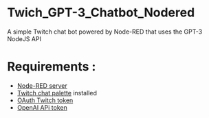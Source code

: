 # Twich_GPT-3_Chatbot_Nodered

A simple Twitch chat bot powered by Node-RED that uses the GPT-3 NodeJS API

# Requirements :

- [Node-RED server](https://nodered.org/)
- [Twitch chat palette](https://flows.nodered.org/node/node-red-contrib-twitch-chat) installed
- [OAuth Twitch token](https://twitchapps.com/tmi/)
- [OpenAI APi token](https://beta.openai.com/account/api-keys)
